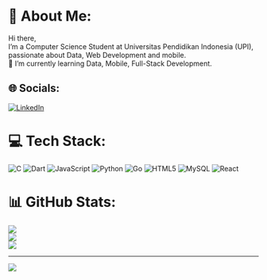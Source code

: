 # 💫 About Me:
Hi there, <br>I’m a Computer Science Student at Universitas Pendidikan Indonesia (UPI), passionate about Data, Web Development and mobile. <br>🌱 I’m currently learning Data, Mobile, Full-Stack Development.<br>


## 🌐 Socials:
[![LinkedIn](https://img.shields.io/badge/LinkedIn-%230077B5.svg?logo=linkedin&logoColor=white)](https://linkedin.com/in/https://www.linkedin.com/in/salman-kesuma-245394250/) 

# 💻 Tech Stack:
![C](https://img.shields.io/badge/c-%2300599C.svg?style=for-the-badge&logo=c&logoColor=white) ![Dart](https://img.shields.io/badge/dart-%230175C2.svg?style=for-the-badge&logo=dart&logoColor=white) ![JavaScript](https://img.shields.io/badge/javascript-%23323330.svg?style=for-the-badge&logo=javascript&logoColor=%23F7DF1E) ![Python](https://img.shields.io/badge/python-3670A0?style=for-the-badge&logo=python&logoColor=ffdd54) ![Go](https://img.shields.io/badge/go-%2300ADD8.svg?style=for-the-badge&logo=go&logoColor=white) ![HTML5](https://img.shields.io/badge/html5-%23E34F26.svg?style=for-the-badge&logo=html5&logoColor=white) ![MySQL](https://img.shields.io/badge/mysql-4479A1.svg?style=for-the-badge&logo=mysql&logoColor=white) ![React](https://img.shields.io/badge/react-%2320232a.svg?style=for-the-badge&logo=react&logoColor=%2361DAFB)
# 📊 GitHub Stats:
![](https://github-readme-stats.vercel.app/api?username=salmankesuma28&theme=darcula&hide_border=false&include_all_commits=false&count_private=false)<br/>
![](https://github-readme-streak-stats.herokuapp.com/?user=salmankesuma28&theme=darcula&hide_border=false)<br/>
![](https://github-readme-stats.vercel.app/api/top-langs/?username=salmankesuma28&theme=darcula&hide_border=false&include_all_commits=false&count_private=false&layout=compact)

---
[![](https://visitcount.itsvg.in/api?id=salmankesuma28&icon=0&color=0)](https://visitcount.itsvg.in)

<!-- Proudly created with GPRM ( https://gprm.itsvg.in ) -->
